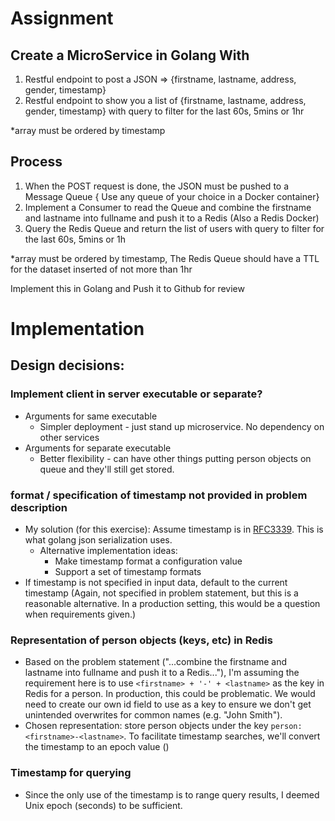 # Assignment

## Create a MicroService in Golang With
1. Restful endpoint to post a JSON => {firstname, lastname, address, gender, timestamp}
2. Restful endpoint to show you a list of {firstname, lastname, address, gender, timestamp} with query to filter for the last 60s, 5mins or 1hr

*array must be ordered by timestamp

## Process
1. When the POST request is done, the JSON must be pushed to a Message Queue { Use any queue of your choice in a Docker container}
2. Implement a Consumer to read the Queue and combine the firstname and lastname into fullname and push it to a Redis (Also a Redis Docker)
3. Query the Redis Queue and return the list of users with query to filter for the last 60s, 5mins or 1h

*array must be ordered by timestamp, The Redis Queue should have a TTL for the dataset inserted of not more than 1hr


Implement this in Golang and Push it to Github for review
   
# Implementation

## Design decisions:
### Implement client in server executable or separate?
* Arguments for same executable
  * Simpler deployment - just stand up microservice. No dependency on other services
* Arguments for separate executable
  * Better flexibility - can have other things putting person objects on queue and they'll still get stored. 

### format / specification of timestamp not provided in problem description
* My solution (for this exercise): Assume timestamp is in [RFC3339](https://tools.ietf.org/html/rfc3339). This is what golang json serialization uses.
  * Alternative implementation ideas:
    * Make timestamp format a configuration value
    * Support a set of timestamp formats
* If timestamp is not specified in input data, default to the current timestamp (Again, not specified in problem statement, but this is a reasonable alternative. In a production setting, this would be a question when requirements given.)

### Representation of person objects (keys, etc) in Redis
* Based on the problem statement ("...combine the firstname and lastname into fullname and push it to a Redis..."), I'm assuming the requirement here is to use `<firstname> + '-' + <lastname>` as the key in Redis for a person. In production, this could be problematic. We would need to create our own id field to use as a key to ensure we don't get unintended overwrites for common names (e.g. "John Smith").
* Chosen representation: store person objects under the key `person:<firstname>-<lastname>`. To facilitate timestamp searches, we'll convert the timestamp to an epoch value ()
### Timestamp for querying
* Since the only use of the timestamp is to range query results, I deemed Unix epoch (seconds) to be sufficient.